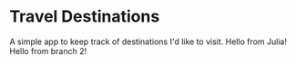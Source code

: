 # Travel Destinations

A simple app to keep track of destinations I'd like to visit.
Hello from Julia!
Hello from branch 2!
